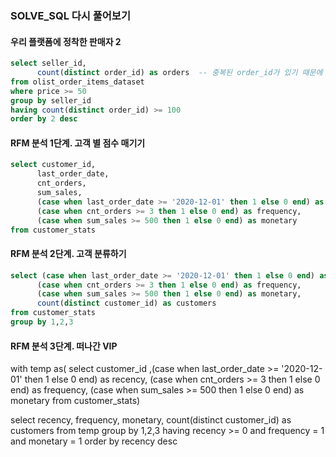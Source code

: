 ### SOLVE_SQL 다시 풀어보기
#### 우리 플랫폼에 정착한 판매자 2
```sql 
select seller_id,
      count(distinct order_id) as orders  -- 중복된 order_id가 있기 때문에 distinct를 꼭 써줘야 한다 
from olist_order_items_dataset 
where price >= 50 
group by seller_id
having count(distinct order_id) >= 100
order by 2 desc 
```

#### RFM 분석 1단계. 고객 별 점수 매기기
```sql
select customer_id,
      last_order_date,
      cnt_orders,
      sum_sales,
      (case when last_order_date >= '2020-12-01' then 1 else 0 end) as recency,
      (case when cnt_orders >= 3 then 1 else 0 end) as frequency,
      (case when sum_sales >= 500 then 1 else 0 end) as monetary
from customer_stats
```

#### RFM 분석 2단계. 고객 분류하기
```sql
select (case when last_order_date >= '2020-12-01' then 1 else 0 end) as recency,
      (case when cnt_orders >= 3 then 1 else 0 end) as frequency,
      (case when sum_sales >= 500 then 1 else 0 end) as monetary,
      count(distinct customer_id) as customers 
from customer_stats 
group by 1,2,3
```

#### RFM 분석 3단계. 떠나간 VIP
with temp as(
    select  customer_id
            ,(case when last_order_date >= '2020-12-01' then 1 else 0 end) as recency,
            (case when cnt_orders >= 3 then 1 else 0 end) as frequency,
            (case when sum_sales >= 500 then 1 else 0 end) as monetary
    from customer_stats)

select recency,
      frequency,
      monetary,
      count(distinct customer_id) as customers 
from temp 
group by 1,2,3
having recency >= 0 
and frequency = 1 
and monetary = 1 
order by recency desc 
